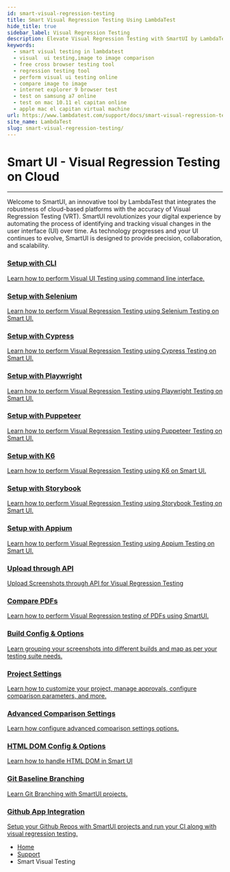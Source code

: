 ```yaml
---
id: smart-visual-regression-testing
title: Smart Visual Regression Testing Using LambdaTest
hide_title: true
sidebar_label: Visual Regression Testing
description: Elevate Visual Regression Testing with SmartUI by LambdaTest. Automate UI Change Tracking for Precision, Collaboration, and Scalability in the Cloud. Optimize Your Testing Journey Today
keywords:
  - smart visual testing in lambdatest
  - visual  ui testing,image to image comparison
  - free cross browser testing tool
  - regression testing tool
  - perform visual ui testing online
  - compare image to image
  - internet explorer 9 browser test
  - test on samsung a7 online
  - test on mac 10.11 el capitan online
  - apple mac el capitan virtual machine
url: https://www.lambdatest.com/support/docs/smart-visual-regression-testing/
site_name: LambdaTest
slug: smart-visual-regression-testing/
---
```


<script type="application/ld+json"
      dangerouslySetInnerHTML={{ __html: JSON.stringify({
       "@context": "https://schema.org",
        "@type": "BreadcrumbList",
        "itemListElement": [{
          "@type": "ListItem",
          "position": 1,
          "name": "LambdaTest",
          "item": "https://www.lambdatest.com"
        },{
          "@type": "ListItem",
          "position": 2,
          "name": "Support",
          "item": "https://www.lambdatest.com/support/docs/"
        },{
          "@type": "ListItem",
          "position": 3,
          "name": "Smart Visual Testing",
          "item": "https://www.lambdatest.com/support/docs/smart-visual-regression-testing/"
        }]
      })
    }}
></script>

# Smart UI - Visual Regression Testing on Cloud
***

Welcome to SmartUI, an innovative tool by LambdaTest that integrates the robustness of cloud-based platforms with the accuracy of Visual Regression Testing (VRT). SmartUI revolutionizes your digital experience by automating the process of identifying and tracking visual changes in the user interface (UI) over time. As technology progresses and your UI continues to evolve, SmartUI is designed to provide precision, collaboration, and scalability. 

<div className="ytframe"> 
<div className="youtube" data-embed="R00u2k8Yxpc">
    <div className="play-button"></div>
</div>
</div>


<div className="support_main">  
      <a href="/docs/smartui-cli/">
    <div className="support_inners">
      <h3>Setup with CLI</h3>
      <p>Learn how to perform Visual UI Testing using command line interface.</p>
    </div>
  </a>
  <a href="/docs/selenium-visual-regression/">
    <div className="support_inners">
      <h3>Setup with Selenium</h3>
      <p>Learn how to perform Visual Regression Testing using Selenium Testing on Smart UI.</p>
    </div>
  </a>
  <a href="/docs/smart-ui-cypress/">
    <div className="support_inners">
      <h3>Setup with Cypress</h3>
      <p>Learn how to perform Visual Regression Testing using Cypress Testing on Smart UI.</p>
    </div>
  </a>
  <a href="/docs/playwright-visual-regression/">
    <div className="support_inners">
      <h3>Setup with Playwright</h3>
      <p>Learn how to perform Visual Regression Testing using Playwright Testing on Smart UI.</p>
    </div>
  </a>
  <a href="/docs/puppeteer-visual-regression/">
    <div className="support_inners">
      <h3>Setup with Puppeteer</h3>
      <p>Learn how to perform Visual Regression Testing using Puppeteer Testing on Smart UI.</p>
    </div>
  </a>
  <a href="/docs/smartui-k6-setup/">
    <div className="support_inners">
      <h3>Setup with K6</h3>
      <p>Learn how to perform Visual Regression Testing using K6 on Smart UI.</p>
    </div>
  </a>
  <a href="/docs/smart-ui-storybook/">
    <div className="support_inners">
      <h3>Setup with Storybook</h3>
      <p>Learn how to perform Visual Regression Testing using Storybook Testing on Smart UI.</p>
    </div>
  </a>
  <a href="/docs/appium-visual-regression/">
    <div className="support_inners">
      <h3>Setup with Appium</h3>
      <p>Learn how to perform Visual Regression Testing using Appium Testing on Smart UI.</p>
    </div>
  </a>
  <a href="/docs/smartui-upload-api-v2/">
    <div className="support_inners">
      <h3>Upload through API</h3>
      <p>Upload Screenshots through API for Visual Regression Testing</p>
    </div>
  </a>
  <a href="/docs/smartui-pdf-comparison/">
    <div className="support_inners">
      <h3>Compare PDFs</h3>
      <p>Learn how to perform Visual Regression testing of PDFs using SmartUI.</p>
    </div>
  </a>
  <a href="/docs/smart-ui-build-options/">
    <div className="support_inners">
      <h3>Build Config & Options</h3>
      <p>Learn grouping your screenshots into different builds and map as per your testing suite needs.</p>
    </div>
  </a>
   <a href="/docs/smartui-project-settings/">
    <div className="support_inners">
      <h3>Project Settings</h3>
      <p>Learn how to customize your project, manage approvals, configure comparison parameters, and more.</p>
    </div>
    </a>
  <a href="/docs/test-settings-options/">
    <div className="support_inners">
      <h3>Advanced Comparison Settings</h3>
      <p>Learn how configure advanced comparison settings options.</p>
    </div>
  </a>
  <a href="/docs/html-dom-smartui-options/">
    <div className="support_inners">
      <h3>HTML DOM Config & Options</h3>
      <p>Learn how to handle HTML DOM in Smart UI</p>
    </div>
  </a>  
  <a href="/docs/smartui-git-branching-strategy">
    <div className="support_inners">
      <h3>Git Baseline Branching</h3>
      <p>Learn Git Branching with SmartUI projects.</p>
    </div>
  </a>
  <a href="/docs/smartui-github-app-integration/">
    <div className="support_inners">
      <h3>Github App Integration</h3>
      <p>Setup your Github Repos with SmartUI projects and run your CI along with visual regression testing.</p>
    </div>
  </a>
</div>

<!-- <div className="ytframe"> 
<div className="youtube" data-embed="F-RvD2UsqR4">
    <div className="play-button"></div>
</div>
</div>

## Upload Baseline

Once you login, click on the Navigation menu bar in the left *Visual UI Testing > Smart Testing*.

Next, we have to upload a Baseline image

**Step 1:** Upload a baseline image. Click on the + icon next to the Base Line Images header.

<img loading="lazy" src={require('../assets/images/smart-visual-testing/smart-visual-testing-1.webp').default} alt="Smart Visual Testing" width="1439" height="803" className="doc_img"/>

**Step 2:** Select a baseline image from your computer. You can also select multiple images at a time.

<img loading="lazy" src={require('../assets/images/smart-visual-testing/smart-visual-testing-2.webp').default} alt="Smart Testing" width="1438" height="820" className="doc_img"/>

**Step 3:** Once selected, images will be uploaded, and you can view the same under the Baseline Image gallery.

<img loading="lazy" src={require('../assets/images/smart-visual-testing/smart-visual-testing-3.webp').default} alt="Image Comparison" width="1438" height="820" className="doc_img"/>

## Upload Comparison Images

Upload Comparison Images. Please note that you cannot upload comparison images before uploading a baseline. Once you have uploaded the baseline image, below are the steps to upload a comparison image.

**Step 1:** Click on the baseline image you want to run a comparison with.

**Step 2:** On the right, you will find the Upload Comparison Image button. Click on it to upload images.

<img loading="lazy" src={require('../assets/images/smart-visual-testing/smart-visual-testing-4.webp').default} alt="Comparing Image pixel by pixel" width="1439" height="752" className="doc_img"/>

**Step 3:** Select the images you want to compare with the baseline image. You can select multiple images as well.

**Step 4:** If everything goes well, you would see the thumbnail of your comparison images along with the RUN button.

<img loading="lazy" src={require('../assets/images/smart-visual-testing/smart-visual-testing-5.webp').default} alt="Smart Comparison Testing" width="1440" height="791" className="doc_img"/>

## Run Comparison

**Step 1:** Once you have uploaded the comparison images, running the comparison is pretty simple. Just click on the Run button on the comparison image thumbnail.

<img loading="lazy" src={require('../assets/images/smart-visual-testing/smart-visual-testing-6.webp').default} alt="Running Image Comparison" width="1440" height="791" className="doc_img"/>

**Step 2:** You can also click on compare all button.

<img loading="lazy" src={require('../assets/images/smart-visual-testing/smart-visual-testing-8.webp').default} alt="Compare All Images" width="1440" height="791" className="doc_img"/>

## View Comparison and Issues

Once you have run the comparison between baseline and comparison images, you can check the issues by clicking on the View issues button on the comparison image.

<img loading="lazy" src={require('../assets/images/smart-visual-testing/smart-visual-testing-9.webp').default} alt="comparison between baseline and comparison images" width="1440" height="791" className="doc_img"/>

This will take you to a new window with a comparison image. You can zoom-in or Zoom out the images in this window, change the image difference color, switch to slider mode, switch to side-by-side mode, or mark the image as a bug.

<img loading="lazy" src={require('../assets/images/smart-visual-testing/smart-visual-testing-10.webp').default} alt="settings used in Image comparison" width="1437" height="745" className="doc_img"/>

## Side by Side Mode

There are multiple options for you to view your images. The side by side mode will open all three images, baseline image, comparison image, and comparison result image in a single window. In this mode, you can also mark the image as a bug. Or you can switch to any other mode.

<img loading="lazy" src={require('../assets/images/smart-visual-testing/smart-visual-testing-11.webp').default} alt="Side by Side Image Comparison" width="1438" height="750" className="doc_img"/>

## Slider Mode

In slider mode, you can view the baseline image and comparison image overlapped over each other and toggle them with a slider. This mode can help you view the difference between the two images very easily.

<img loading="lazy" src={require('../assets/images/smart-visual-testing/Slider-Mode-1.webp').default} alt="Slider Mode for Comparing Images" width="1439" height="747" className="doc_img"/>

## Change Baseline or Comparison Image

You can change the baseline or comparison image easily. Just click on the settings button at the bottom of the image thumbnail. You would see multiple options like View Image Details, Replace Image, Rename Image, and Delete Image.

<img loading="lazy" src={require('../assets/images/smart-visual-testing/smart-visual-testing-12.webp').default} alt="Changing Baseline or Comparison Image" width="821" height="646" className="doc_img"/> -->

<nav aria-label="breadcrumbs">
  <ul className="breadcrumbs">
    <li className="breadcrumbs__item">
      <a className="breadcrumbs__link" href="https://www.lambdatest.com">Home</a>
    </li>
    <li className="breadcrumbs__item">
      <a className="breadcrumbs__link" href="/docs/">Support</a>
    </li>
    <li className="breadcrumbs__item breadcrumbs__item--active">
      <span className="breadcrumbs__link">Smart Visual Testing</span>
    </li>
  </ul>
</nav>